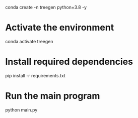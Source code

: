 conda create -n treegen python=3.8 -y

# Activate the environment
conda activate treegen

# Install required dependencies
pip install -r requirements.txt

# Run the main program
python main.py